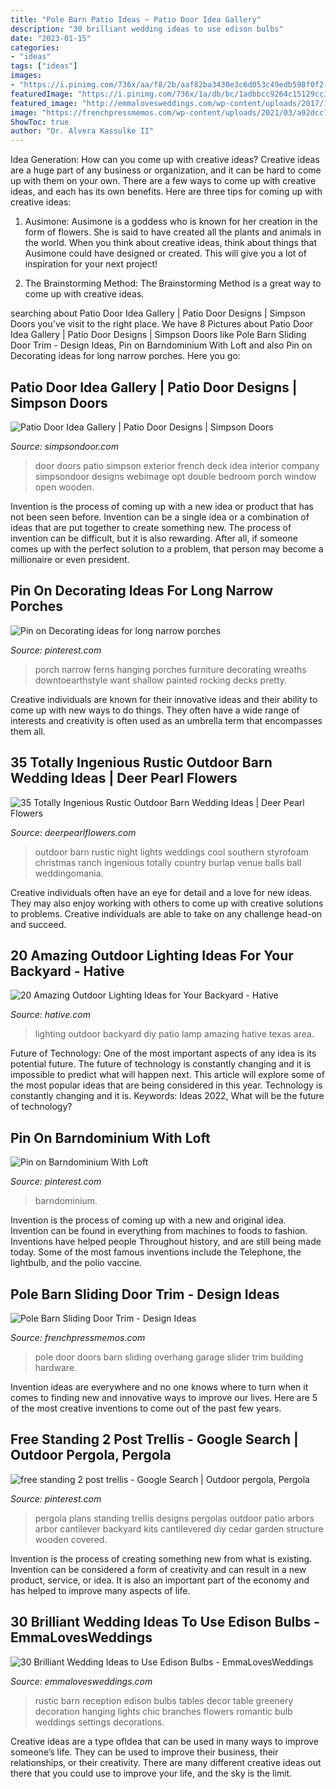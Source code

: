 ```yaml
---
title: "Pole Barn Patio Ideas ~ Patio Door Idea Gallery"
description: "30 brilliant wedding ideas to use edison bulbs"
date: "2023-01-15"
categories:
- "ideas"
tags: ["ideas"]
images:
- "https://i.pinimg.com/736x/aa/f8/2b/aaf82ba3430e3c6d053c49edb598f0f2--home-projects-pergola.jpg"
featuredImage: "https://i.pinimg.com/736x/1a/db/bc/1adbbcc9264c15129cc3b880911b9901.jpg"
featured_image: "http://emmalovesweddings.com/wp-content/uploads/2017/10/chic-rustic-wedding-reception-ideas-with-greenery-and-edison-bulbs.jpg"
image: "https://frenchpressmemos.com/wp-content/uploads/2021/03/a92dcc7fcffb5b6457b4d34a9673832b-2-768x1536.jpg"
ShowToc: true
author: "Dr. Alvera Kassulke II"
---
```



Idea Generation: How can you come up with creative ideas?
Creative ideas are a huge part of any business or organization, and it can be hard to come up with them on your own. There are a few ways to come up with creative ideas, and each has its own benefits. Here are three tips for coming up with creative ideas:
1. Ausimone: Ausimone is a goddess who is known for her creation in the form of flowers. She is said to have created all the plants and animals in the world. When you think about creative ideas, think about things that Ausimone could have designed or created. This will give you a lot of inspiration for your next project!

2. The Brainstorming Method: The Brainstorming Method is a great way to come up with creative ideas.

	

		
searching about Patio Door Idea Gallery | Patio Door Designs | Simpson Doors you've visit to the right place. We have 8 Pictures about Patio Door Idea Gallery | Patio Door Designs | Simpson Doors like Pole Barn Sliding Door Trim - Design Ideas, Pin on Barndominium With Loft and also Pin on Decorating ideas for long narrow porches. Here you go:
		
    
## Patio Door Idea Gallery | Patio Door Designs | Simpson Doors

<img loading=lazy src="https://www.simpsondoor.com/door-idea-gallery/fullsize/37151.jpg" onerror="this.onerror=null;this.src='https://tse3.mm.bing.net/th?id=OIP.6NOt43EndbN3rApzhJnk2AHaJF&amp;pid=15.1';" alt="Patio Door Idea Gallery | Patio Door Designs | Simpson Doors">

_Source: simpsondoor.com_

>door doors patio simpson exterior french deck idea interior company simpsondoor designs webimage opt double bedroom porch window open wooden. 

	

Invention is the process of coming up with a new idea or product that has not been seen before. Invention can be a single idea or a combination of ideas that are put together to create something new. The process of invention can be difficult, but it is also rewarding. After all, if someone comes up with the perfect solution to a problem, that person may become a millionaire or even president.

    
## Pin On Decorating Ideas For Long Narrow Porches

<img loading=lazy src="https://i.pinimg.com/736x/1a/db/bc/1adbbcc9264c15129cc3b880911b9901.jpg" onerror="this.onerror=null;this.src='https://tse2.mm.bing.net/th?id=OIP.d9LVMto7GvWy_pb_DBIUMgHaJ3&amp;pid=15.1';" alt="Pin on Decorating ideas for long narrow porches">

_Source: pinterest.com_

>porch narrow ferns hanging porches furniture decorating wreaths downtoearthstyle want shallow painted rocking decks pretty. 

	

Creative individuals are known for their innovative ideas and their ability to come up with new ways to do things. They often have a wide range of interests and creativity is often used as an umbrella term that encompasses them all.

    
## 35 Totally Ingenious Rustic Outdoor Barn Wedding Ideas | Deer Pearl Flowers

<img loading=lazy src="http://www.deerpearlflowers.com/wp-content/uploads/2015/09/night-rustic-burlap-wedding-ideas-with-lights.jpg" onerror="this.onerror=null;this.src='https://tse2.mm.bing.net/th?id=OIP.qcMTPhJbCeXUi3K0nHymqwHaKG&amp;pid=15.1';" alt="35 Totally Ingenious Rustic Outdoor Barn Wedding Ideas | Deer Pearl Flowers">

_Source: deerpearlflowers.com_

>outdoor barn rustic night lights weddings cool southern styrofoam christmas ranch ingenious totally country burlap venue balls ball weddingomania. 

	

Creative individuals often have an eye for detail and a love for new ideas. They may also enjoy working with others to come up with creative solutions to problems. Creative individuals are able to take on any challenge head-on and succeed.

    
## 20 Amazing Outdoor Lighting Ideas For Your Backyard - Hative

<img loading=lazy src="https://hative.com/wp-content/uploads/2017/06/outdoor-lighting/6-outdoor-lighting-diy-ideas-tutorials.jpg" onerror="this.onerror=null;this.src='https://tse1.mm.bing.net/th?id=OIP.i_l3NUiRtVnEr0e8fcoEhwHaLG&amp;pid=15.1';" alt="20 Amazing Outdoor Lighting Ideas for Your Backyard - Hative">

_Source: hative.com_

>lighting outdoor backyard diy patio lamp amazing hative texas area. 

	

Future of Technology: One of the most important aspects of any idea is its potential future. The future of technology is constantly changing and it is impossible to predict what will happen next. This article will explore some of the most popular ideas that are being considered in this year.
Technology is constantly changing and it is. Keywords: Ideas 2022, What will be the future of technology?

    
## Pin On Barndominium With Loft

<img loading=lazy src="https://i.pinimg.com/736x/53/0e/cb/530ecb8863bc52cc0749b584fe6373ec.jpg" onerror="this.onerror=null;this.src='https://tse3.mm.bing.net/th?id=OIP.kA9230YAVImAEjHqTCfE4AHaLG&amp;pid=15.1';" alt="Pin on Barndominium With Loft">

_Source: pinterest.com_

>barndominium. 

	

Invention is the process of coming up with a new and original idea. Invention can be found in everything from machines to foods to fashion. Inventions have helped people Throughout history, and are still being made today. Some of the most famous inventions include the Telephone, the lightbulb, and the polio vaccine.

    
## Pole Barn Sliding Door Trim - Design Ideas

<img loading=lazy src="https://frenchpressmemos.com/wp-content/uploads/2021/03/a92dcc7fcffb5b6457b4d34a9673832b-2-768x1536.jpg" onerror="this.onerror=null;this.src='https://tse2.mm.bing.net/th?id=OIP.DUKllJsZRIuDlKggAT9sagHaO0&amp;pid=15.1';" alt="Pole Barn Sliding Door Trim - Design Ideas">

_Source: frenchpressmemos.com_

>pole door doors barn sliding overhang garage slider trim building hardware. 

	

Invention ideas are everywhere and no one knows where to turn when it comes to finding new and innovative ways to improve our lives. Here are 5 of the most creative inventions to come out of the past few years.

    
## Free Standing 2 Post Trellis - Google Search | Outdoor Pergola, Pergola

<img loading=lazy src="https://i.pinimg.com/736x/aa/f8/2b/aaf82ba3430e3c6d053c49edb598f0f2--home-projects-pergola.jpg" onerror="this.onerror=null;this.src='https://tse2.mm.bing.net/th?id=OIP.exeLvWo4_93_KLosUP2QnwHaFj&amp;pid=15.1';" alt="free standing 2 post trellis - Google Search | Outdoor pergola, Pergola">

_Source: pinterest.com_

>pergola plans standing trellis designs pergolas outdoor patio arbors arbor cantilever backyard kits cantilevered diy cedar garden structure wooden covered. 

	

Invention is the process of creating something new from what is existing. Invention can be considered a form of creativity and can result in a new product, service, or idea. It is also an important part of the economy and has helped to improve many aspects of life.

    
## 30 Brilliant Wedding Ideas To Use Edison Bulbs - EmmaLovesWeddings

<img loading=lazy src="http://emmalovesweddings.com/wp-content/uploads/2017/10/chic-rustic-wedding-reception-ideas-with-greenery-and-edison-bulbs.jpg" onerror="this.onerror=null;this.src='https://tse1.mm.bing.net/th?id=OIP.ySuQRmLdPg0GETHehNx_swHaLH&amp;pid=15.1';" alt="30 Brilliant Wedding Ideas to Use Edison Bulbs - EmmaLovesWeddings">

_Source: emmalovesweddings.com_

>rustic barn reception edison bulbs tables decor table greenery decoration hanging lights chic branches flowers romantic bulb weddings settings decorations. 

	

Creative ideas are a type ofIdea that can be used in many ways to improve someone’s life. They can be used to improve their business, their relationships, or their creativity. There are many different creative ideas out there that you could use to improve your life, and the sky is the limit.

